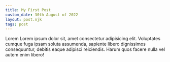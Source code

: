 ```yaml
---
title: My First Post
custom_date: 30th August of 2022
layout: post.njk
tags: post
---
```


Lorem Lorem ipsum dolor sit, amet consectetur adipisicing elit. Voluptates cumque fuga ipsam soluta assumenda, sapiente libero dignissimos consequuntur, debitis eaque adipisci reiciendis. Harum quos facere nulla vel autem enim libero!
